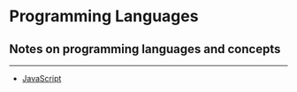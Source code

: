 # Programming Languages

## Notes on programming languages and concepts

---

<!-- -   [HTML](/HTML)
-   [CSS](/CSS) -->

-   [JavaScript](/JavaScript)
    <!-- -   [TypeScript](/TypeScript) -->
    <!-- -   [Python](/Python) -->
